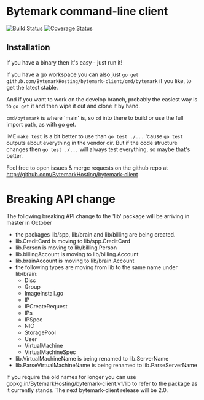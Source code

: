 Bytemark command-line client
============================

[![Build Status](https://travis-ci.org/BytemarkHosting/bytemark-client.svg)](https://travis-ci.org/BytemarkHosting/bytemark-client) [![Coverage Status](https://coveralls.io/repos/github/BytemarkHosting/bytemark-client/badge.svg?branch=develop)](https://coveralls.io/github/BytemarkHosting/bytemark-client?branch=develop) 

Installation
------------

If you have a binary then it's easy - just run it!

If you have a go workspace you can also just `go get github.com/BytemarkHosting/bytemark-client/cmd/bytemark` if you like, to get the latest stable.

And if you want to work on the develop branch, probably the easiest way is to `go get` it and then wipe it out and clone it by hand.

`cmd/bytemark` is where 'main' is, so `cd` into there to build or use the full import path, as with go get.

IME `make test` is a bit better to use than `go test ./...` 'cause `go test` outputs about everything in the vendor dir. But if the code structure changes then `go test ./...` will always test everything, so maybe that's better.

Feel free to open issues & merge requests on the github repo at http://github.com/BytemarkHosting/bytemark-client 

Breaking API change
===================

The following breaking API change to the 'lib' package will be arriving in master in October

* the packages lib/spp, lib/brain and lib/billing are being created.
* lib.CreditCard is moving to lib/spp.CreditCard
* lib.Person is moving to lib/billing.Person
* lib.billingAccount is moving to lib/billing.Account
* lib.brainAccount is moving to lib/brain.Account
* the following types are moving from lib to the same name under lib/brain:
  * Disc
  * Group
  * ImageInstall.go
  * IP
  * IPCreateRequest
  * IPs
  * IPSpec
  * NIC
  * StoragePool
  * User
  * VirtualMachine
  * VirtualMachineSpec
* lib.VirtualMachineName is being renamed to lib.ServerName
* lib.ParseVirtualMachineName is being renamed to lib.ParseServerName

If you require the old names for longer you can use gopkg.in/BytemarkHosting/bytemark-client.v1/lib to refer to the package as it currently stands. The next bytemark-client release will be 2.0.
